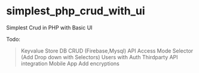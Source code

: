 # simplest_php_crud_with_ui
Simplest Crud in PHP with Basic UI

Todo:
> Keyvalue Store
> DB CRUD (Firebase,Mysql)
> API Access
> Mode Selector (Add Drop down with Selectors)
> Users with Auth
> Thirdparty API integration
> Mobile App
> Add encryptions